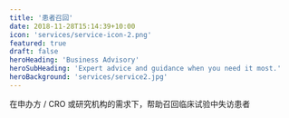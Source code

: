 ```yaml
---
title: '患者召回'
date: 2018-11-28T15:14:39+10:00
icon: 'services/service-icon-2.png'
featured: true
draft: false
heroHeading: 'Business Advisory'
heroSubHeading: 'Expert advice and guidance when you need it most.'
heroBackground: 'services/service2.jpg'
---
```


在申办方 / CRO 或研究机构的需求下，帮助召回临床试验中失访患者
